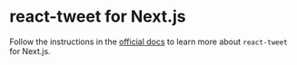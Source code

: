 # react-tweet for Next.js

Follow the instructions in the [official docs](https://react-tweet.vercel.app/next) to learn more about `react-tweet` for Next.js.
